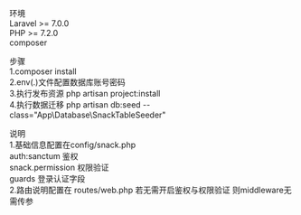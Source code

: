 环境<br>
Laravel >= 7.0.0<br>
PHP >= 7.2.0<br>
composer<br>

步骤<br>
1.composer install<br>
2.env(.)文件配置数据库账号密码<br>
3.执行发布资源 php artisan project:install<br>
4.执行数据迁移 php artisan db:seed --class="App\Database\SnackTableSeeder"


说明<br>
1.基础信息配置在config/snack.php<br>
     auth:sanctum 鉴权 <br>
     snack.permission 权限验证  <br>
     guards 登录认证字段 <br>
2.路由说明配置在 routes/web.php
    若无需开启鉴权与权限验证 则middleware无需传参
   